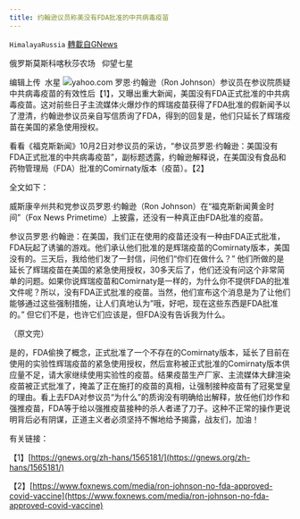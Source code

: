 ```yaml
---
title: 约翰逊议员称美没有FDA批准的中共病毒疫苗
---
```

`HimalayaRussia` [轉載自GNews](https://gnews.org/zh-hans/1571540/)

俄罗斯莫斯科喀秋莎农场   仰望七星

编辑上传  水星
![](https://assets.gnews.org/wp-content/uploads/2021/10/J.jpg)yahoo.com
罗恩·约翰逊（Ron Johnson）参议员在参议院质疑中共病毒疫苗的有效性后【1】，又曝出重大新闻，美国没有FDA正式批准的中共病毒疫苗。这对前些日子主流媒体火爆炒作的辉瑞疫苗获得了FDA批准的假新闻予以了澄清，约翰逊参议员亲自写信质询了FDA，得到的回复是，他们只延长了辉瑞疫苗在美国的紧急使用授权。

看看《福克斯新闻》10月2日对参议员的采访，“参议员罗恩·约翰逊：美国没有FDA正式批准的中共病毒疫苗”，副标题透露，约翰逊解释说，在美国没有食品和药物管理局（FDA）批准的Comirnaty版本（疫苗）。【2】

全文如下：

威斯康辛州共和党参议员罗恩·约翰逊（Ron Johnson）在“福克斯新闻黄金时间”（Fox News Primetime）上披露，还没有一种真正由FDA批准的疫苗。

参议员罗恩·约翰逊：在美国，我们正在使用的疫苗还没有一种由FDA正式批准，FDA玩起了诱骗的游戏。他们承认他们批准的是辉瑞疫苗的Comirnaty版本，美国没有的。三天后，我给他们发了一封信，问他们“你们在做什么？” 他们所做的是延长了辉瑞疫苗在美国的紧急使用授权，30多天后了，他们还没有问这个非常简单的问题。如果你说辉瑞疫苗和Comirnaty是一样的，为什么你不提供FDA的批准文件呢？所以，没有FDA正式批准的疫苗。当然，他们宣布这个消息是为了让他们能够通过这些强制措施，让人们真地认为”哦，好吧，现在这些东西是FDA批准的。” 但它们不是，也许它们应该是，但FDA没有告诉我为什么。

（原文完）

是的，FDA偷换了概念，正式批准了一个不存在的Comirnaty版本，延长了目前在使用的实验性辉瑞疫苗的紧急使用授权，然后宣称被正式批准的Comirnaty版本供应量不足，请大家继续使用实验性的疫苗。结果疫苗生产厂家、主流媒体大肆渲染疫苗被正式批准了，掩盖了正在施打的疫苗的真相，让强制接种疫苗有了冠冕堂皇的理由。看上去FDA对参议员“为什么”的质询没有明确给出解释，放任他们炒作和强推疫苗，FDA等于给以强推疫苗接种的杀人者递了刀子。这种不正常的操作更说明背后必有阴谋，正道主义者必须坚持不懈地给予揭露，战友们，加油！

有关链接：

【1】[https://gnews.org/zh-hans/1565181/](https://gnews.org/zh-hans/1565181/)

【2】[https://www.foxnews.com/media/ron-johnson-no-fda-approved-covid-vaccine](https://www.foxnews.com/media/ron-johnson-no-fda-approved-covid-vaccine)

